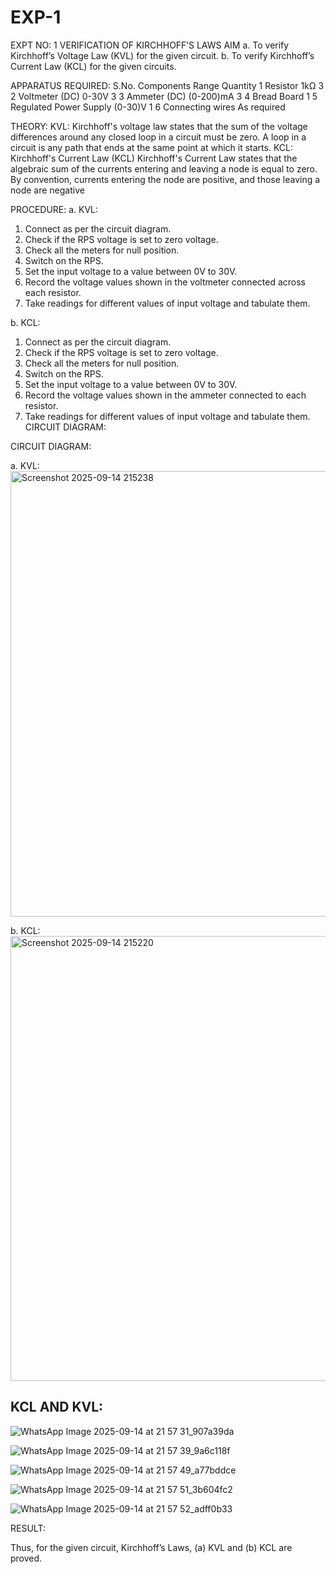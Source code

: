 
# EXP-1
EXPT NO: 1	VERIFICATION OF KIRCHHOFF’S LAWS
AIM
a.   To verify Kirchhoff’s Voltage Law (KVL) for the given circuit. 
b.   To verify Kirchhoff’s Current Law (KCL) for the given circuits.

APPARATUS REQUIRED: 
S.No.	Components	Range	Quantity
1	Resistor	1kΩ	3
2	Voltmeter (DC)	0-30V	3
3	Ammeter (DC)	(0-200)mA	3
4	Bread Board		1
5	Regulated Power Supply	(0-30)V	1
6	Connecting wires		As required

THEORY:
KVL: Kirchhoff's voltage law states that the sum of the voltage differences around any closed loop in a circuit must be zero. A loop in a circuit is any path that ends at the same point at which it starts.
KCL:
Kirchhoff's Current Law (KCL) Kirchhoff's Current Law states that the algebraic sum of the currents entering and leaving a node is equal to zero. By convention, currents entering the node are positive, and those leaving a node are negative


PROCEDURE:
a.   KVL:
1.   Connect as per the circuit diagram.
2.   Check if the RPS voltage is set to zero voltage.
3.   Check all the meters for null position.
4.   Switch on the RPS.
5.   Set the input voltage to a value between 0V to 30V.
6.   Record the voltage values shown in the voltmeter connected across each resistor.
7.   Take readings for different values of input voltage and tabulate them.


b.  KCL:
1.   Connect as per the circuit diagram.
2.   Check if the RPS voltage is set to zero voltage.
3.   Check all the meters for null position.
4.   Switch on the RPS.
5.   Set the input voltage to a value between 0V to 30V.
6.   Record the voltage values shown in the ammeter connected to each resistor.
7.   Take readings for different values of input voltage and tabulate them. 
CIRCUIT DIAGRAM:

CIRCUIT DIAGRAM:


a.   KVL:
<img width="1107" height="713" alt="Screenshot 2025-09-14 215238" src="https://github.com/user-attachments/assets/8e29a38a-a5ef-4a71-8c99-734050da5a06" />



b.  KCL:
<img width="1108" height="712" alt="Screenshot 2025-09-14 215220" src="https://github.com/user-attachments/assets/fcac3d78-53c7-4eed-809d-e406a0cf6755" />

## KCL AND KVL:
![WhatsApp Image 2025-09-14 at 21 57 31_907a39da](https://github.com/user-attachments/assets/99c335d6-383d-4fe3-bfa1-9ac0922a68f7)

![WhatsApp Image 2025-09-14 at 21 57 39_9a6c118f](https://github.com/user-attachments/assets/967b7d10-2365-48da-9606-368d8ddbad8d)

![WhatsApp Image 2025-09-14 at 21 57 49_a77bddce](https://github.com/user-attachments/assets/297968ad-f708-4ef6-95d9-d97bf17497ed)

![WhatsApp Image 2025-09-14 at 21 57 51_3b604fc2](https://github.com/user-attachments/assets/85838601-51be-492e-b12d-e0c173606274)

![WhatsApp Image 2025-09-14 at 21 57 52_adff0b33](https://github.com/user-attachments/assets/94b0063d-9781-463c-a423-3dcca05a2710)

RESULT:

Thus, for the given circuit, Kirchhoff’s Laws, (a) KVL and (b) KCL are proved.
